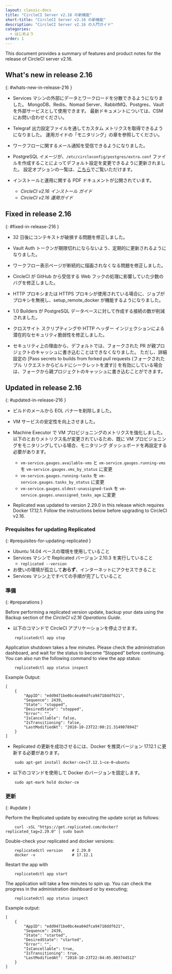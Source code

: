 ```yaml
---
layout: classic-docs
title: "CircleCI Server v2.16 の新機能"
short-title: "CircleCI Server v2.16 の新機能"
description: "CircleCI Server v2.16 の入門ガイド"
categories:
  - はじめよう
order: 1
---
```


This document provides a summary of features and product notes for the release of CircleCI server v2.16.

## What's new in release 2.16
{: #whats-new-in-release-216 }

- Services マシンの外部にデータとワークロードを分散できるようになりました。 MongoDB、Redis、Nomad Server、RabbitMQ、Postgres、Vault を外部サービスとして使用できます。 最新ドキュメントについては、CSM にお問い合わせください。

- Telegraf 出力設定ファイルを通してカスタム メトリクスを取得できるようになりました。 運用ガイドの「モニタリング」の章を参照してください。

- ワークフローに関するメール通知を受信できるようになりました。

- PostgreSQL イメージが、`/etc/circleconfig/postgres/extra.conf` ファイルを作成することによってデフォルト設定を変更できるように更新されました。 設定オプションの一覧は、[こちら](https://github.com/circleci/postgres-docker/blob/da250f226be17afdde923c08f2af6fe63ceec99e/postgresql.conf)でご覧いただけます。

- インストールと運用に関する PDF ドキュメントが公開されています。
   - *CircleCI v2.16 インストール ガイド*
   - *CircleCI v2.16 運用ガイド*

## Fixed in release 2.16
{: #fixed-in-release-216 }

- 32 日後にコンテキストが破損する問題を修正しました。

- Vault Auth トークンが期限切れにならないよう、定期的に更新されるようになりました。

- ワークフロー表示ページが断続的に描画されなくなる問題を修正しました。

- CircleCI が GitHub から受信する Web フックの処理に影響していた少数のバグを修正しました。

- HTTP プロキシまたは HTTPS プロキシが使用されている場合に、ジョブがプロキシを無視し、setup_remote_docker が機能するようになりました。

- 1.0 Builders が PostgreSQL データベースに対して作成する接続の数が削減されました。

- クロスサイト スクリプティングや HTTP ヘッダー インジェクションによる潜在的なセキュリティ脆弱性を修正しました。

- セキュリティ上の理由から、デフォルトでは、フォークされた PR が親プロジェクトのキャッシュに書き込むことはできなくなりました。 ただし、詳細設定の [Pass secrets to builds from forked pull requests (フォークされたプル リクエストからビルドにシークレットを渡す)] を有効にしている場合は、フォークから親プロジェクトのキャッシュに書き込むことができます。


## Updated in release 2.16
{: #updated-in-release-216 }

- ビルドのメールから EOL バナーを削除しました。

- VM サービスの安定性を向上させました。

- Machine Executor で VM プロビジョニングのメトリクスを強化しました。 以下のとおりメトリクス名が変更されているため、既に VM プロビジョニングをモニタリングしている場合、モニタリング ダッシュボードを再設定する必要があります。
    - `vm-service.gauges.available-vms` と `vm-service.gauges.running-vms` を `vm-service.gauges.vms_by_status` に変更
    - `vm-service.gauges.running-tasks` を `vm-service.gauges.tasks_by_status` に変更
    - `vm-service.gauges.oldest-unassigned-task` を `vm-service.gauges.unassigned_tasks_age` に変更

- Replicated was updated to version 2.29.0 in this release which requires Docker 17.12.1. Follow the instructions below before upgrading to CircleCI v2.16.

### Prequisites for updating Replicated
{: #prequisites-for-updating-replicated }

- Ubuntu 14.04 ベースの環境を使用していること
- Services マシンで Replicated バージョン 2.10.3 を実行していること
  - `replicated --version`
- お使いの環境が孤立して**おらず**、インターネットにアクセスできること
- Services マシン上ですべての手順が完了していること

### 準備
{: #preparations }

Before performing a replicated version update, backup your data using the Backup section of the *CircleCI v2.16 Operations Guide*.

- 以下のコマンドで CircleCI アプリケーションを停止させます。

```
    replicatedctl app stop
```

Application shutdown takes a few minutes. Please check the administration dashboard, and wait for the status to become “Stopped” before continuing. You can also run the following command to view the app status:

```
    replicatedctl app status inspect
```

Example Output:
```
[
    {
        "AppID": "edd9471be0bc4ea04dfca94718ddf621",
        "Sequence": 2439,
        "State": "stopped",
        "DesiredState": "stopped",
        "Error": "",
        "IsCancellable": false,
        "IsTransitioning": false,
        "LastModifiedAt": "2018-10-23T22:00:21.314987894Z"
    }
]
```

- Replicated の更新を成功させるには、Docker を推奨バージョン 17.12.1 に更新する必要があります。

```
    sudo apt-get install docker-ce=17.12.1~ce-0~ubuntu
```

- 以下のコマンドを使用して Docker のバージョンを固定します。

```
    sudo apt-mark hold docker-ce
```

### 更新
{: #update }

Perform the Replicated update by executing the update script as follows:

```
    curl -sSL "https://get.replicated.com/docker?replicated_tag=2.29.0" | sudo bash
```

Double-check your replicated and docker versions:

```
    replicatedctl version    # 2.29.0
    docker -v                # 17.12.1
```

Restart the app with

```
    replicatedctl app start
```

The application will take a few minutes to spin up. You can check the progress in the administration dashboard or by executing;

```
    replicatedctl app status inspect
```

Example output:
```
[
    {
        "AppID": "edd9471be0bc4ea04dfca94718ddf621",
        "Sequence": 2439,
        "State": "started",
        "DesiredState": "started",
        "Error": "",
        "IsCancellable": true,
        "IsTransitioning": true,
        "LastModifiedAt": "2018-10-23T22:04:05.00374451Z"
    }
]
```

